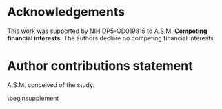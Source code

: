 # Acknowledgements

This work was supported by NIH DP5-OD019815 to A.S.M. **Competing financial interests:** The authors declare no competing financial interests.

# Author contributions statement

A.S.M. conceived of the study. 

\beginsupplement
